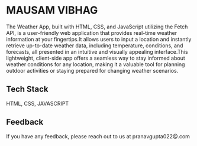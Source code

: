 
# MAUSAM VIBHAG

The Weather App, built with HTML, CSS, and JavaScript utilizing the Fetch API, is a user-friendly web application that provides real-time weather information at your fingertips.It allows users to input a location and instantly retrieve up-to-date weather data, including temperature, conditions, and forecasts, all presented in an intuitive and visually appealing interface.This lightweight, client-side app offers a seamless way to stay informed about weather conditions for any location, making it a valuable tool for planning outdoor activities or staying prepared for changing weather scenarios.



## Tech Stack

 HTML, CSS, JAVASCRIPT




## Feedback

If you have any feedback, please reach out to us at pranavgupta022@.com

